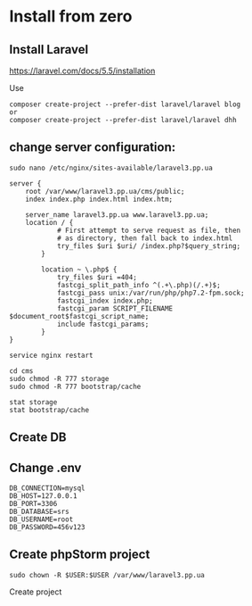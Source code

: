 # Install from zero
## Install Laravel
https://laravel.com/docs/5.5/installation

Use
````
composer create-project --prefer-dist laravel/laravel blog
or
composer create-project --prefer-dist laravel/laravel dhh
````

## change server configuration:
````
sudo nano /etc/nginx/sites-available/laravel3.pp.ua

server {
    root /var/www/laravel3.pp.ua/cms/public;
    index index.php index.html index.htm;

    server_name laravel3.pp.ua www.laravel3.pp.ua;
    location / {
            # First attempt to serve request as file, then
            # as directory, then fall back to index.html
            try_files $uri $uri/ /index.php?$query_string;
        }
    
        location ~ \.php$ {
            try_files $uri =404;
            fastcgi_split_path_info ^(.+\.php)(/.+)$;
            fastcgi_pass unix:/var/run/php/php7.2-fpm.sock;
            fastcgi_index index.php;
            fastcgi_param SCRIPT_FILENAME $document_root$fastcgi_script_name;
            include fastcgi_params;
        }
}

service nginx restart
````
````
cd cms
sudo chmod -R 777 storage
sudo chmod -R 777 bootstrap/cache

stat storage
stat bootstrap/cache
````

## Create DB

## Change .env
````
DB_CONNECTION=mysql
DB_HOST=127.0.0.1
DB_PORT=3306
DB_DATABASE=srs
DB_USERNAME=root
DB_PASSWORD=456v123
````

## Create phpStorm project
````
sudo chown -R $USER:$USER /var/www/laravel3.pp.ua
````
Create project